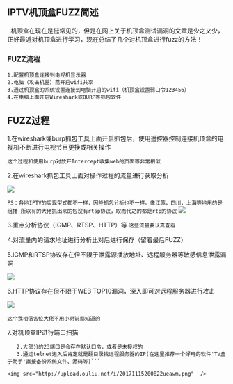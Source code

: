 ## IPTV机顶盒FUZZ简述

   机顶盒在现在是挺常见的，但是在网上关于机顶盒测试漏洞的文章是少之又少，正好最近对机顶盒进行学习，现在总结了几个对机顶盒进行fuzz的方法！
  


### FUZZ流程

```
1.配置机顶盒连接到电视机显示器
2.电脑（攻击机器）需开启wifi共享
3.通过机顶盒的系统设置连接到电脑开启的wifi（机顶盒设置弱口令123456）
4.在电脑上面开启Wireshark或BURP等抓包软件
```

## FUZZ过程
1.在wireshark或burp抓包工具上面开启抓包后，使用遥控器控制连接机顶盒的电视机不断进行电视节目更换或相关操作

`这个过程和使用burp对放开Intercept收集web的页面等非常相似`


2.在wireshark抓包工具上面对操作过程的流量进行获取分析

<img src="http://upload.ouliu.net/i/20171115171008lwigc.png"  />

`PS：各地IPTV的实现型式都不一样，因些抓包分析也不一样。像江苏，四川，上海等地用的是组播 所以有的大佬抓出来的包没有rtsp协议，取而代之的都是rtp的协议`
<img src="http://upload.ouliu.net/i/20171115194947bwj6m.jpeg"  />



3.重点分析协议（IGMP、RTSP、HTTP）等
`这些流量要认真查看`


4.对流量内的请求地址进行分析比对后进行保存（留着最后FUZZ）


5.IGMP和RTSP协议存在但不限于泄露源播放地址、远程服务器等敏感信息泄露漏洞

<img src="http://upload.ouliu.net/i/2017111517085897w2o.jpeg"  />


6.HTTP协议存在但不限于WEB TOP10漏洞，深入即可对远程服务器进行攻击

<img src="http://upload.ouliu.net/i/20171115170656ryiki.png"  />

`这个我相信各位大佬不用小弟说都知道的`

7.对机顶盒IP进行端口扫描
```1.常见开放端口23（Telnet）
   2.大部分的23端口是会存在默认口令，或者是未授权的
   3.通过telnet进入后肯定就是翻目录找远程服务器的IP(在这里推荐一个好用的软件'TV盒子助手'直接备份系统文件、源码等)```

<img src="http://upload.ouliu.net/i/20171115200822ueawm.png"  />
